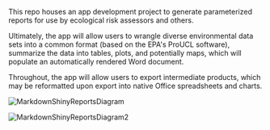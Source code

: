 This repo houses an app development project to generate parameterized reports for use by ecological risk assessors and others.

Ultimately, the app will allow users to wrangle diverse environmental data sets into a common format (based on the EPA's ProUCL software), summarize the data into tables, plots, and potentially maps, which will populate an automatically rendered Word document.

Throughout, the app will allow users to export intermediate products, which may be reformatted upon export into native Office spreadsheets and charts.

![MarkdownShinyReportsDiagram](https://github.com/ricke117/ShinyMarkdownReports/assets/143446674/744961f2-769c-429e-9362-fcee0ea5a996)

![MarkdownShinyReportsDiagram2](https://github.com/ricke117/ShinyMarkdownReports/assets/143446674/5dff422b-5786-4497-835f-3ede002e1036)
